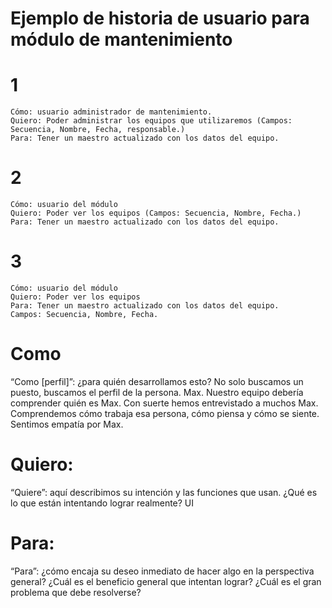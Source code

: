 # Ejemplo de historia de usuario para módulo de mantenimiento

# 1
```
Cómo: usuario administrador de mantenimiento.
Quiero: Poder administrar los equipos que utilizaremos (Campos: Secuencia, Nombre, Fecha, responsable.)
Para: Tener un maestro actualizado con los datos del equipo.
```

# 2
```
Cómo: usuario del módulo
Quiero: Poder ver los equipos (Campos: Secuencia, Nombre, Fecha.)
Para: Tener un maestro actualizado con los datos del equipo.
```

# 3
```
Cómo: usuario del módulo
Quiero: Poder ver los equipos
Para: Tener un maestro actualizado con los datos del equipo.
Campos: Secuencia, Nombre, Fecha.
```

# Como
“Como [perfil]”: ¿para quién desarrollamos esto? No solo buscamos un puesto, buscamos el perfil de la persona. Max. Nuestro equipo debería comprender quién es Max. Con suerte hemos entrevistado a muchos Max. Comprendemos cómo trabaja esa persona, cómo piensa y cómo se siente. Sentimos empatía por Max.

# Quiero:
“Quiere”: aquí describimos su intención y las funciones que usan. ¿Qué es lo que están intentando lograr realmente? UI

# Para:
“Para”: ¿cómo encaja su deseo inmediato de hacer algo en la perspectiva general? ¿Cuál es el beneficio general que intentan lograr? ¿Cuál es el gran problema que debe resolverse?


